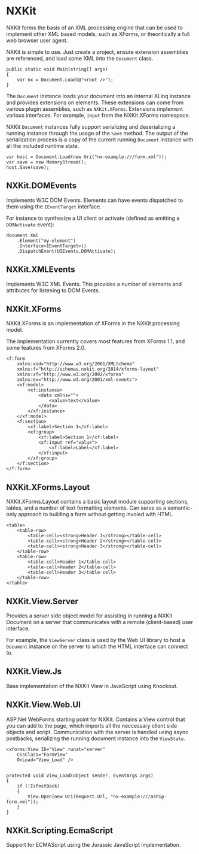 NXKit
==========

NXKit forms the basis of an XML processing engine that can be used to implement other XML based models, such as XForms, or theoritically a full web browser user agent.

NXKit is simple to use. Just create a project, ensure extension assemblies are referenced, and load some XML into the `Document` class.

    public static void Main(string[] args)
    {
        var nx = Document.Load(@"<root />");
    }

The `Document` instance loads your document into an internal XLinq instance and provides extensions on elements. These extensions can come from various plugin assemblies, such as `NXKit.XForms`.
Extensions implement various interfaces. For example, `Input` from the NXKit.XForms namespace.

NXKit `Document` instances fully support serializing and deserializing a running instance through the usage of the `Save` method. The output of the serialization process is a copy of the current running `Document` instance with all the included runtime state.

    var host = Document.Load(new Uri("nx-example:///form.xml"));
    var save = new MemoryStream();
    host.Save(save);


NXKit.DOMEvents
----------

Implements W3C DOM Events. Elements can have events dispatched to them using the `IEventTarget` interface.

For instance to synthesize a UI client or activate (defined as emitting a `DOMActivate` event):

    document.Xml
        .Element("my-element")
        .Interface<IEventTarget>()
        .DispatchEvent(UIEvents.DOMActivate);


NXKit.XMLEvents
----------

Implements W3C XML Events. This provides a number of elements and attributes for listening to DOM Events.


NXKit.XForms
----------

NXKit.XForms is an implementation of XForms in the NXKit processing model.

The implementation currently covers most features from XForms 1.1, and some features from XForms 2.0.

    <f:form 
        xmlns:xsd="http://www.w3.org/2001/XMLSchema"
        xmlns:f="http://schemas.nxkit.org/2014/xforms-layout"
        xmlns:xf="http://www.w3.org/2002/xforms"
        xmlns:ev="http://www.w3.org/2001/xml-events">
        <xf:model>
            <xf:instance>
                <data xmlns="">
                    <value>text</value>
                </data>
            </xf:instance>
        </xf:model>
        <f:section>
            <xf:label>Section 1</xf:label>
            <xf:group>
                <xf:label>Section 1</xf:label>
                <xf:input ref="value">
                    <xf:label>Label</xf:label>
                </xf:input>
            </xf:group>
        </f:section>
    </f:form>


NXKit.XForms.Layout
----------

NXKit.XForms.Layout contains a basic layout module supporting sections, tables, and a number of text formatting elements. Can serve as a semantic-only approach to building a form without getting involed with HTML.

    <table>
        <table-row>
            <table-cell><strong>Header 1</strong></table-cell>
            <table-cell><strong>Header 2</strong></table-cell>
            <table-cell><strong>Header 3</strong></table-cell>
        </table-row>
        <table-row>
            <table-cell>Header 1</table-cell>
            <table-cell>Header 2</table-cell>
            <table-cell>Header 3</table-cell>
        </table-row>
    </table>

NXKit.View.Server
----------

Provides a server side object model for assisting in running a NXKit Document on a server that communicates with a remote (client-based) user interface.

For example, the `ViewServer` class is used by the Web UI library to host a `Document` instance on the server to which the HTML interface can connect to.

NXKit.View.Js
----------

Base implementation of the NXKit View in JavaScript using Knockout.


NXKit.View.Web.UI
----------

ASP.Net WebForms starting point for NXKit. Contains a View control that you can add to the page, which imports all the neccessary client side objects and script. Communication with the server is handled using async postbacks, serializing the running document instance into the `ViewState`.

    <xforms:View ID="View" runat="server"
        CssClass="FormView"
        OnLoad="View_Load" />


    protected void View_Load(object sender, EventArgs args)
    {
        if (!IsPostBack)
        {
            View.Open(new Uri(Request.Url, "nx-example:///aship-form.xml"));
        }
    }

NXKit.Scripting.EcmaScript
----------

Support for ECMAScript using the Jurassic JavaScript implementation.
